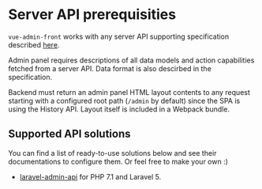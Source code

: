 # Server API prerequisities

`vue-admin-front` works with any server API supporting specification described [here](https://github.com/mrTimofey/vue-admin/blob/master/docs/swagger.yml).

Admin panel requires descriptions of all data models and action capabilities fetched from a server API. Data format is also descirbed in the specification.

Backend must return an admin panel HTML layout contents to any request starting with a configured root path (`/admin` by default) since the SPA is using the History API. Layout itself is included in a Webpack bundle.

## Supported API solutions

You can find a list of ready-to-use solutions below and see their documentations to configure them. Or feel free to make your own :)

* [laravel-admin-api](https://github.com/mrTimofey/laravel-admin-api) for PHP 7.1 and Laravel 5.
